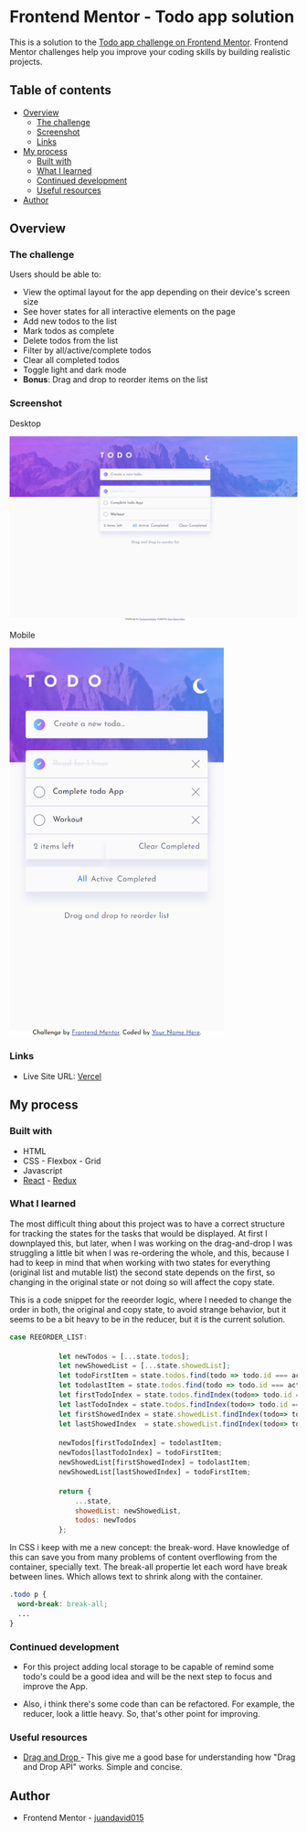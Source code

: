 # Frontend Mentor - Todo app solution

This is a solution to the [Todo app challenge on Frontend Mentor](https://www.frontendmentor.io/challenges/todo-app-Su1_KokOW). Frontend Mentor challenges help you improve your coding skills by building realistic projects. 

## Table of contents

- [Overview](#overview)
  - [The challenge](#the-challenge)
  - [Screenshot](#screenshot)
  - [Links](#links)
- [My process](#my-process)
  - [Built with](#built-with)
  - [What I learned](#what-i-learned)
  - [Continued development](#continued-development)
  - [Useful resources](#useful-resources)
- [Author](#author)


## Overview

### The challenge

Users should be able to:

- View the optimal layout for the app depending on their device's screen size
- See hover states for all interactive elements on the page
- Add new todos to the list
- Mark todos as complete
- Delete todos from the list
- Filter by all/active/complete todos
- Clear all completed todos
- Toggle light and dark mode
- **Bonus**: Drag and drop to reorder items on the list

### Screenshot

Desktop 

![](./public/design/Desktop%20Result%20(2).png)

Mobile

<img src="./public/design/Mobile%20result%20(2).png" width="375" />


### Links

- Live Site URL: [Vercel](https://frontendmentor-todo-app-three.vercel.app/)

## My process


### Built with

- HTML
- CSS - Flexbox - Grid
- Javascript
- [React](https://reactjs.org/) - [Redux](https://es.redux.js.org/)


### What I learned

The most difficult thing about this project was to have a correct structure for tracking the states for the tasks that would be displayed. At first I downplayed this, but later, when I was working on the drag-and-drop I was struggling a little bit when I was re-ordering the whole, and this, because I had to keep in mind that when working with two states for everything (original list and mutable list) the second state depends on the first, so changing in the original state or not doing so will affect the copy state.

This is a code snippet for the reeorder logic, where I needed to change the order in both, the original and copy state, to avoid strange behavior, but it seems to be a bit heavy to be in the reducer, but it is the current solution.

```js
case REEORDER_LIST: 

            let newTodos = [...state.todos];
            let newShowedList = [...state.showedList];
            let todoFirstItem = state.todos.find(todo => todo.id === action.payload.firstItem);
            let todolastItem = state.todos.find(todo => todo.id === action.payload.lastItem);
            let firstTodoIndex = state.todos.findIndex(todo=> todo.id === action.payload.firstItem);
            let lastTodoIndex = state.todos.findIndex(todo=> todo.id === action.payload.lastItem);
            let firstShowedIndex = state.showedList.findIndex(todo=> todo.id === action.payload.firstItem);
            let lastShowedIndex  = state.showedList.findIndex(todo=> todo.id === action.payload.lastItem);
   
            newTodos[firstTodoIndex] = todolastItem;
            newTodos[lastTodoIndex] = todoFirstItem; 
            newShowedList[firstShowedIndex] = todolastItem;
            newShowedList[lastShowedIndex] = todoFirstItem;
     
            return {
                ...state,
                showedList: newShowedList,
                todos: newTodos
            };
```
In CSS i keep with me a new concept: the break-word. Have knowledge of this can save you from many problems of content overflowing from the container, specially text. The break-all propertie let each word have break between lines. Which allows text to shrink along with the container.

```css
.todo p {
  word-break: break-all;
  ...
}
```


### Continued development

- For this project adding local storage to be capable of remind some todo's could be a good idea and will be the next step to focus and improve the App.

- Also, i think there's some code than can be refactored. For example, the reducer, look a little heavy. So, that's other point for improving.


### Useful resources

- [Drag and Drop ](https://www.w3schools.com/html/html5_draganddrop.asp) - This give me a good base for understanding how "Drag and Drop APÏ" works. Simple and concise.


## Author

- Frontend Mentor - [juandavid015](https://www.frontendmentor.io/profile/juandavid015)

